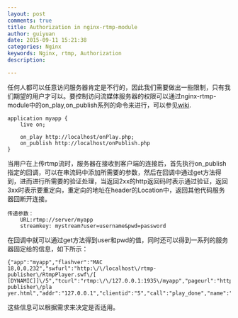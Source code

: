 ```yaml
---
layout: post
comments: true
title: Authorization in nginx-rtmp-module
author: guiyuan
date: 2015-09-11 15:21:38
categories: Nginx
keywords: Nginx, rtmp, Authorization
description: 

---
```

任何人都可以任意访问服务器肯定是不行的，因此我们需要做出一些限制，只有我们期望的用户才可以。要控制访问流媒体服务器的权限可以通过nginx-rtmp-module中的on_play,on_publish系列的命令来进行，可以参见[wiki](thub.com/arut/nginx-rtmp-module/wiki/Directives).

<pre><code>application myapp {
	live on;
	
	on_play http://localhost/onPlay.php;
	on_publish http://localhost/onPublish.php
}</code></pre>

当用户在上传rtmp流时，服务器在接收到客户端的连接后，首先执行on_publish指定的回调，可以在串流码中添加所需要的参数，然后在回调中通过get方法得到，进而进行所需要的验证处理，当返回2xx的http返回码时表示通过验证，返回3xx时表示要重定向，重定向的地址在header的Location中，返回其他代码服务器回断开连接。

<pre><code>传递参数：
	URL:rtmp://server/myapp
	streamkey: mystream?user=username&pwd=password
</code></pre>
在回调中就可以通过get方法得到user和pwd的值，同时还可以得到一系列的服务器固定给的信息，如下所示：
<pre><code>{"app":"myapp","flashver":"MAC 18,0,0,232","swfurl":"http:\/\/localhost\/rtmp-publisher\/RtmpPlayer.swf\/[    [DYNAMIC]]\/5","tcurl":"rtmp:\/\/127.0.0.1:1935\/myapp","pageurl":"http:\/\/localhost\/rtmp-publisher\/pla    yer.html","addr":"127.0.0.1","clientid":"5","call":"play_done","name":"mystream"}
</code></pre>

这些信息可以根据需求来决定是否适用。
   
